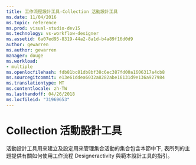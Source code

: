 ```yaml
---
title: 工作流程設計工具-Collection 活動設計工具
ms.date: 11/04/2016
ms.topic: reference
ms.prod: visual-studio-dev15
ms.technology: vs-workflow-designer
ms.assetid: 6a07ed95-8319-44a2-8a1d-b4a89f16d0d9
author: gewarren
ms.author: gewarren
manager: douge
ms.workload:
- multiple
ms.openlocfilehash: fdb81bc81db8bf38c6ec387fd00a1606317a4cb8
ms.sourcegitcommit: e13e61ddea6032a8282abe16131d9e136a927984
ms.translationtype: MT
ms.contentlocale: zh-TW
ms.lasthandoff: 04/26/2018
ms.locfileid: "31969653"
---
```

# <a name="collection-activity-designers"></a>Collection 活動設計工具

活動設計工具用來建立及設定用來管理集合活動的集合包含本節中下, 表所列的主題提供有關如何使用工作流程 Designeractivity 與範本設計工具的指引。